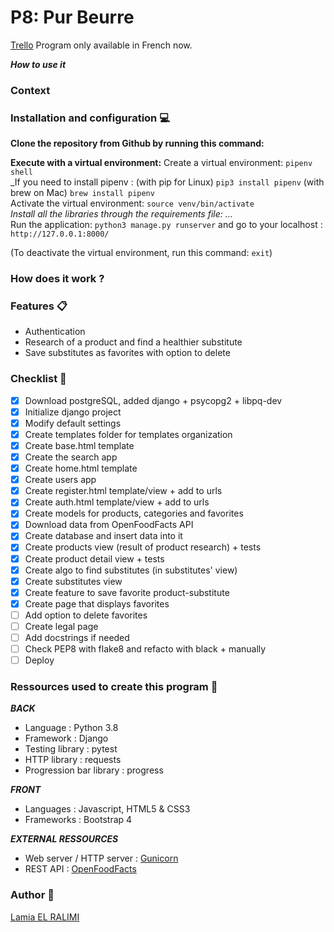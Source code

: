 # P8: Pur Beurre
[Trello]()
Program only available in French now.

***How to use it***

### Context

### Installation and configuration 💻

**Clone the repository from Github by running this command:**

**Execute with a virtual environment:**
Create a virtual environment: `pipenv shell` <br>
_If you need to install pipenv : (with pip for Linux) `pip3 install pipenv` (with brew on Mac) `brew install pipenv` <br>
Activate the virtual environment: `source venv/bin/activate` <br>
_Install all the libraries through the requirements file: ... <br>_
Run the application: `python3 manage.py runserver` and go to your localhost : `http://127.0.0.1:8000/`

(To deactivate the virtual environment, run this command: `exit`)

### How does it work ?

### Features 📋
+ Authentication
+ Research of a product and find a healthier substitute
+ Save substitutes as favorites with option to delete

### Checklist 📝
- [x] Download postgreSQL, added django + psycopg2 + libpq-dev
- [x] Initialize django project
- [x] Modify default settings
- [x] Create templates folder for templates organization
- [x] Create base.html template
- [x] Create the search app
- [x] Create home.html template
- [x] Create users app
- [x] Create register.html template/view + add to urls
- [x] Create auth.html template/view + add to urls
- [x] Create models for products, categories and favorites
- [x] Download data from OpenFoodFacts API
- [x] Create database and insert data into it
- [x] Create products view (result of product research) + tests
- [x] Create product detail view + tests
- [x] Create algo to find substitutes (in substitutes' view)
- [x] Create substitutes view
- [x] Create feature to save favorite product-substitute
- [x] Create page that displays favorites
- [ ] Add option to delete favorites
- [ ] Create legal page
- [ ] Add docstrings if needed
- [ ] Check PEP8 with flake8 and refacto with black + manually
- [ ] Deploy

### Ressources used to create this program 🔧
***BACK***
- Language : Python 3.8
- Framework : Django
- Testing library : pytest
- HTTP library : requests
- Progression bar library : progress

***FRONT***
- Languages : Javascript, HTML5 & CSS3
- Frameworks : Bootstrap 4

***EXTERNAL RESSOURCES***
- Web server /  HTTP server : [Gunicorn](https://gunicorn.org/)
- REST API : [OpenFoodFacts](https://fr.openfoodfacts.org/)

### Author 📝
[Lamia EL RALIMI](https://github.com/Lamia7)